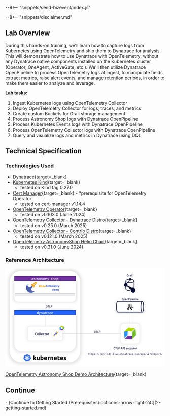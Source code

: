 --8<-- "snippets/send-bizevent/index.js"

--8<-- "snippets/disclaimer.md"

## Lab Overview

During this hands-on training, we’ll learn how to capture logs from Kubernetes using OpenTelemetry and ship them to Dynatrace for analysis.  This will demonstrate how to use Dynatrace with OpenTelemetry; without any Dynatrace native components installed on the Kubernetes cluster (Operator, OneAgent, ActiveGate, etc.).  We'll then utilize Dynatrace OpenPipeline to process OpenTelemetry logs at ingest, to manipulate fields, extract metrics, raise alert events, and manage retention periods, in order to make them easier to analyze and leverage.

**Lab tasks:**

1. Ingest Kubernetes logs using OpenTelemetry Collector
1. Deploy OpenTelemetry Collector for logs, traces, and metrics
1. Create custom Buckets for Grail storage management
1. Process Astronomy Shop logs with Dynatrace OpenPipeline
1. Process Kubernetes Events logs with Dynatrace OpenPipeline
1. Process OpenTelemetry Collector logs with Dynatrace OpenPipeline
1. Query and visualize logs and metrics in Dynatrace using DQL

## Technical Specification

### Technologies Used

- [Dynatrace](https://www.dynatrace.com/trial){target=_blank}
- [Kubernetes Kind](https://kind.sigs.k8s.io/){target=_blank}
    - tested on Kind tag 0.27.0
- [Cert Manager](https://cert-manager.io/){target=_blank} - *prerequisite for OpenTelemetry Operator
    - tested on cert-manager v1.14.4
- [OpenTelemetry Operator](https://opentelemetry.io/docs/platforms/kubernetes/operator/){target=_blank}
    - tested on v0.103.0 (June 2024)
- [OpenTelemetry Collector - Dynatrace Distro](https://docs.dynatrace.com/docs/extend-dynatrace/opentelemetry/collector/deployment){target=_blank}
    - tested on v0.25.0 (March 2025)
- [OpenTelemetry Collector - Contrib Distro](https://github.com/open-telemetry/opentelemetry-collector-contrib/releases/tag/v0.103.0){target=_blank}
    - tested on v0.121.0 (March 2025)
- [OpenTelemetry AstronomyShop Helm Chart](https://opentelemetry.io/docs/platforms/kubernetes/helm/demo/){target=_blank}
    - tested on v0.31.0 (June 2024)

### Reference Architecture

![Reference Architecture](img/lab_reference_architecture.png)

[OpenTelemetry Astronomy Shop Demo Architecture](https://opentelemetry.io/docs/demo/architecture/){target=_blank}

## Continue

<div class="grid cards" markdown>
- [Continue to Getting Started (Prerequisites):octicons-arrow-right-24:](2-getting-started.md)